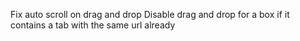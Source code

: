 Fix auto scroll on drag and drop
Disable drag and drop for a box if it contains a tab with the same url already